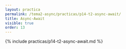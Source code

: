 ```yaml
---
layout: practica
permalink: /tema2-async/practicas/p14-t2-async-await/
title: Async-Await
visible: true
order: 13  
---
```


{% include practicas/p14-t2-async-await.md %}
